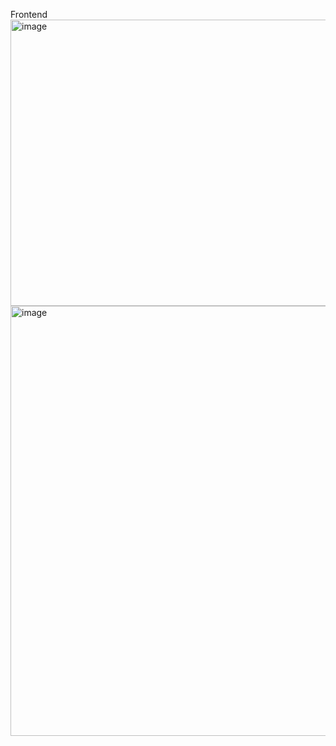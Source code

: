 Frontend
<img width="706" height="458" alt="image" src="https://github.com/user-attachments/assets/fa25163d-8efc-4799-853f-18ee779e8eef" />
<img width="768" height="688" alt="image" src="https://github.com/user-attachments/assets/0557acdd-8767-41e5-a56f-b691312169d0" />

